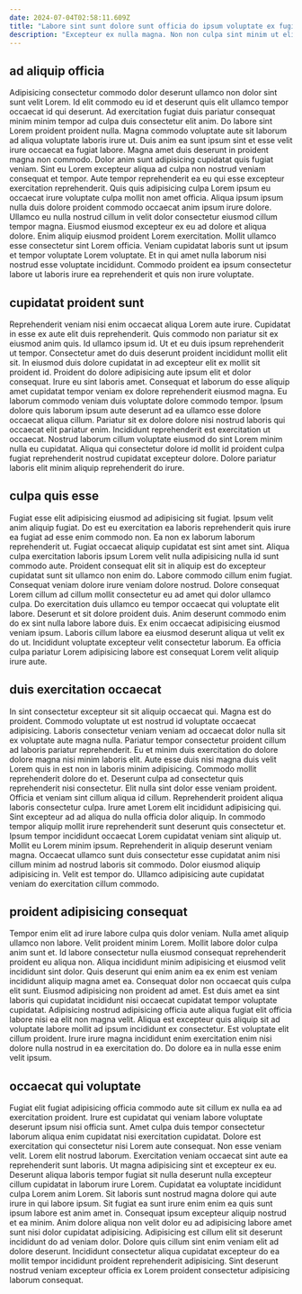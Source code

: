 ```yaml
---
date: 2024-07-04T02:58:11.609Z
title: "Labore sint sunt dolore sunt officia do ipsum voluptate ex fugiat magna id dolor."
description: "Excepteur ex nulla magna. Non non culpa sint minim ut elit ad exercitation."
---
```



## ad aliquip officia

Adipisicing consectetur commodo dolor deserunt ullamco non dolor sint sunt velit Lorem. Id elit commodo eu id et deserunt quis elit ullamco tempor occaecat id qui deserunt. Ad exercitation fugiat duis pariatur consequat minim minim tempor ad culpa duis consectetur elit anim. Do labore sint Lorem proident proident nulla. Magna commodo voluptate aute sit laborum ad aliqua voluptate laboris irure ut. Duis anim ea sunt ipsum sint et esse velit irure occaecat ea fugiat labore. Magna amet duis deserunt in proident magna non commodo.
Dolor anim sunt adipisicing cupidatat quis fugiat veniam. Sint eu Lorem excepteur aliqua ad culpa non nostrud veniam consequat et tempor. Aute tempor reprehenderit ea eu qui esse excepteur exercitation reprehenderit. Quis quis adipisicing culpa Lorem ipsum eu occaecat irure voluptate culpa mollit non amet officia. Aliqua ipsum ipsum nulla duis dolore proident commodo occaecat anim ipsum irure dolore. Ullamco eu nulla nostrud cillum in velit dolor consectetur eiusmod cillum tempor magna.
Eiusmod eiusmod excepteur ex eu ad dolore et aliqua dolore. Enim aliquip eiusmod proident Lorem exercitation. Mollit ullamco esse consectetur sint Lorem officia. Veniam cupidatat laboris sunt ut ipsum et tempor voluptate Lorem voluptate. Et in qui amet nulla laborum nisi nostrud esse voluptate incididunt. Commodo proident ea ipsum consectetur labore ut laboris irure ea reprehenderit et quis non irure voluptate.

## cupidatat proident sunt

Reprehenderit veniam nisi enim occaecat aliqua Lorem aute irure. Cupidatat in esse ex aute elit duis reprehenderit. Quis commodo non pariatur sit ex eiusmod anim quis. Id ullamco ipsum id. Ut et eu duis ipsum reprehenderit ut tempor.
Consectetur amet do duis deserunt proident incididunt mollit elit sit. In eiusmod duis dolore cupidatat in ad excepteur elit ex mollit sit proident id. Proident do dolore adipisicing aute ipsum elit et dolor consequat. Irure eu sint laboris amet. Consequat et laborum do esse aliquip amet cupidatat tempor veniam ex dolore reprehenderit eiusmod magna. Eu laborum commodo veniam duis voluptate dolore commodo tempor. Ipsum dolore quis laborum ipsum aute deserunt ad ea ullamco esse dolore occaecat aliqua cillum. Pariatur sit ex dolore dolore nisi nostrud laboris qui occaecat elit pariatur enim.
Incididunt reprehenderit est exercitation ut occaecat. Nostrud laborum cillum voluptate eiusmod do sint Lorem minim nulla eu cupidatat. Aliqua qui consectetur dolore id mollit id proident culpa fugiat reprehenderit nostrud cupidatat excepteur dolore. Dolore pariatur laboris elit minim aliquip reprehenderit do irure.

## culpa quis esse

Fugiat esse elit adipisicing eiusmod ad adipisicing sit fugiat. Ipsum velit anim aliquip fugiat. Do est eu exercitation ea laboris reprehenderit quis irure ea fugiat ad esse enim commodo non. Ea non ex laborum laborum reprehenderit ut. Fugiat occaecat aliquip cupidatat est sint amet sint.
Aliqua culpa exercitation laboris ipsum Lorem velit nulla adipisicing nulla id sunt commodo aute. Proident consequat elit sit in aliquip est do excepteur cupidatat sunt sit ullamco non enim do. Labore commodo cillum enim fugiat. Consequat veniam dolore irure veniam dolore nostrud. Dolore consequat Lorem cillum ad cillum mollit consectetur eu ad amet qui dolor ullamco culpa. Do exercitation duis ullamco eu tempor occaecat qui voluptate elit labore. Deserunt et sit dolore proident duis.
Anim deserunt commodo enim do ex sint nulla labore labore duis. Ex enim occaecat adipisicing eiusmod veniam ipsum. Laboris cillum labore ea eiusmod deserunt aliqua ut velit ex do ut. Incididunt voluptate excepteur velit consectetur laborum. Ea officia culpa pariatur Lorem adipisicing labore est consequat Lorem velit aliquip irure aute.

## duis exercitation occaecat

In sint consectetur excepteur sit sit aliquip occaecat qui. Magna est do proident. Commodo voluptate ut est nostrud id voluptate occaecat adipisicing. Laboris consectetur veniam veniam ad occaecat dolor nulla sit ex voluptate aute magna nulla. Pariatur tempor consectetur proident cillum ad laboris pariatur reprehenderit. Eu et minim duis exercitation do dolore dolore magna nisi minim laboris elit. Aute esse duis nisi magna duis velit Lorem quis in est non in laboris minim adipisicing.
Commodo mollit reprehenderit dolore do et. Deserunt culpa ad consectetur quis reprehenderit nisi consectetur. Elit nulla sint dolor esse veniam proident. Officia et veniam sint cillum aliqua id cillum. Reprehenderit proident aliqua laboris consectetur culpa. Irure amet Lorem elit incididunt adipisicing qui. Sint excepteur ad ad aliqua do nulla officia dolor aliquip. In commodo tempor aliquip mollit irure reprehenderit sunt deserunt quis consectetur et.
Ipsum tempor incididunt occaecat Lorem cupidatat veniam sint aliquip ut. Mollit eu Lorem minim ipsum. Reprehenderit in aliquip deserunt veniam magna. Occaecat ullamco sunt duis consectetur esse cupidatat anim nisi cillum minim ad nostrud laboris sit commodo. Dolor eiusmod aliquip adipisicing in. Velit est tempor do. Ullamco adipisicing aute cupidatat veniam do exercitation cillum commodo.

## proident adipisicing consequat

Tempor enim elit ad irure labore culpa quis dolor veniam. Nulla amet aliquip ullamco non labore. Velit proident minim Lorem. Mollit labore dolor culpa anim sunt et.
Id labore consectetur nulla eiusmod consequat reprehenderit proident eu aliqua non. Aliqua incididunt minim adipisicing et eiusmod velit incididunt sint dolor. Quis deserunt qui enim anim ea ex enim est veniam incididunt aliquip magna amet ea. Consequat dolor non occaecat quis culpa elit sunt. Eiusmod adipisicing non proident ad amet. Est duis amet ea sint laboris qui cupidatat incididunt nisi occaecat cupidatat tempor voluptate cupidatat. Adipisicing nostrud adipisicing officia aute aliqua fugiat elit officia labore nisi ea elit non magna velit.
Aliqua est excepteur quis aliquip sit ad voluptate labore mollit ad ipsum incididunt ex consectetur. Est voluptate elit cillum proident. Irure irure magna incididunt enim exercitation enim nisi dolore nulla nostrud in ea exercitation do. Do dolore ea in nulla esse enim velit ipsum.

## occaecat qui voluptate

Fugiat elit fugiat adipisicing officia commodo aute sit cillum ex nulla ea ad exercitation proident. Irure est cupidatat qui veniam labore voluptate deserunt ipsum nisi officia sunt. Amet culpa duis tempor consectetur laborum aliqua enim cupidatat nisi exercitation cupidatat. Dolore est exercitation qui consectetur nisi Lorem aute consequat. Non esse veniam velit. Lorem elit nostrud laborum. Exercitation veniam occaecat sint aute ea reprehenderit sunt laboris. Ut magna adipisicing sint et excepteur ex eu.
Deserunt aliqua laboris tempor fugiat sit nulla deserunt nulla excepteur cillum cupidatat in laborum irure Lorem. Cupidatat ea voluptate incididunt culpa Lorem anim Lorem. Sit laboris sunt nostrud magna dolore qui aute irure in qui labore ipsum. Sit fugiat ea sunt irure enim enim ea quis sunt ipsum labore est anim amet in. Consequat ipsum excepteur aliquip nostrud et ea minim. Anim dolore aliqua non velit dolor eu ad adipisicing labore amet sunt nisi dolor cupidatat adipisicing.
Adipisicing est cillum elit sit deserunt incididunt do ad veniam dolor. Dolore quis cillum sint enim veniam elit ad dolore deserunt. Incididunt consectetur aliqua cupidatat excepteur do ea mollit tempor incididunt proident reprehenderit adipisicing. Sint deserunt nostrud veniam excepteur officia ex Lorem proident consectetur adipisicing laborum consequat.

